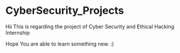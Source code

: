 # CyberSecurity_Projects
Hii
This is regarding the project of Cyber Security and Ethical Hacking Internship 

Hope You are able to learn something new. :)

